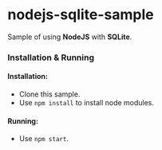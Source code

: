 # nodejs-sqlite-sample

Sample of using **NodeJS** with **SQLite**.

### Installation & Running
#### Installation:
- Clone this sample.
- Use `npm install` to install node modules.

#### Running:
- Use `npm start`.